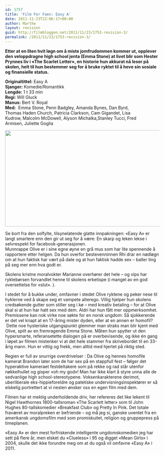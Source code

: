 ```yaml
---
id: 1757
title: 'Film For Faen: Easy A'
date: 2011-11-23T22:06:17+00:00
author: Marthe
layout: revision
guid: http://filmbloggen.net/2011/11/23/1753-revision-3/
permalink: /2011/11/23/1753-revision-3/
---
```

**Etter at en liten hvit løgn om å miste jomfrudommen kommer ut, opplever den veloppdragne high school jenta (Emma Stone) at livet blir som Hester Prynnes liv i &laquo;The Scarlet Letter&raquo;, en historie hun akkurat nå leser på skolen, helt til hun bestemmer seg for å bruke ryktet til å heve sin sosiale og finansielle status.**

**Originaltittel:** Easy A  
**Sjanger:** Komedie/Romantikk  
**Lengde:** 1 t 33 min  
**Regi:** Will Gluck  
**Manus:** Bert V. Royal  
**Med:**  Emma Stone, Penn Badgley, Amanda Bynes, Dan Byrd, Thomas Haden Church, Patricia Clarkson, Cam Gigandet, Lisa Kudrow, Malcolm McDowell, Alyson Michalka,Stanley Tucci, Fred Armisen, Juliette Goglia

<a href="http://filmbloggen.net/2011/11/23/film-for-faen-easy-a/easya-1293279011/" rel="attachment wp-att-1754"><img class="alignnone size-full wp-image-1754" src="http://filmbloggen.net/wp-content/uploads//2011/11/easya-1293279011.jpg" alt="" width="529" height="313" /></a>

Se bort fra den solfylte, tilsynelatende glatte innpakningen: «Easy A» er langt smartere enn den gir ut seg for å være: En skarp og leken lekse i selvrespekt for facebook-generasjonen.  
Munnrappe Olive er i sine egne øyne en grå mus som har lite spennende å rapportere etter helgen. Da hun overfor bestevenninnen Rhi drar en nødløgn om at hun faktisk har vært på date og at hun faktisk hadde sex &#8211; baller ting på seg mer enn hva godt er.

Skolens kristne moralvokter Marianne overhører det hele &#8211; og vips har ryktebørsen forvandlet henne til skolens erketispe (i mangel av en god oversettelse for &laquo;slut&raquo;. ).

I stedet for å bukke under, omfavner i stedet Olive ryktene og peker nese til hyklerne ved å skape seg et vampete alterego. Villig hjelper hun skolens credsøkende gutter som stiller seg i kø &#8211; med kreativ betaling &#8211; for at Olive skal si at hun har hatt sex med dem. Aldri har hun fått mer oppmerksomhet.  
Premissene kan nok virke noe søkte for en norsk ungdom: Så sjokkerende er det vel knapt at en 17-åring mister dyden, eller at en annen er homofil?  Dette noe hysteriske utgangspunkt glemmer man straks man blir kjent med Olive, spilt av en fremragende Emma Stone. Måten hun spytter ut den hypersmarte, referansetette dialogen på er overbevisende, og ikke én gang i løpet av filmen mistenker vi at det hele stammer fra skrivebordet til en 33-årig mann. Hun er vittig og frekk, men alltid med hjertet på riktig sted.

Regien er full av snurrige overdrivelser : Da Olive og hennes homofile kamerat Brandon later som de har sex på en stappfull fest &#8211; følger det hyperaktive kameraet festdeltakere som på rekke og rad står utenfor nøkkelhullet og gisper «oh my god»! Man har ikke klart å styre unna alle de sedvanlige high school-stereotypene. Voksenkarakterene derimot, uberliberale eks-hippieforeldre og patetiske undervisningsinspektører er så elskelig portrettert at vi nesten ønsker oss en egen film med dem.

Filmen har et mektig underholdende driv, her refereres det like lekent til Nigel Hawthornes 1800-tallsroman «The Scarlett letter» som til John Hughes 80-tallskomedier «Breakfast Club» og Pretty In Pink. Det totale fraværet av moralpreken er befriende &#8211; og må jeg si, ganske uventet fra en amerikansk ungdomsfilm med som promiskuitet, religion og gruppepress på timeplanen.

«Easy A» er den mest forfriskende intelligente ungdomskomedien jeg har sett på flere år, men elsket du «Clueless» i 95 og digget «Mean Girls» i 2004, skulle det ikke forundre meg om at du også vil omfavne «Easy A» i 2011.